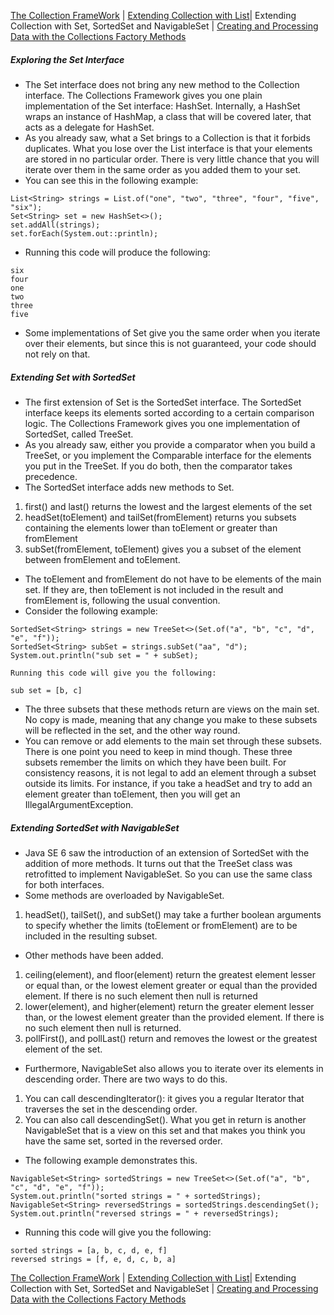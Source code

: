 [The Collection FrameWork](./README.md) |  [Extending Collection with List](./Extending_Collection_with_List.md)| Extending Collection with Set, SortedSet and NavigableSet | [Creating and Processing Data with the Collections Factory Methods](./Creating_and_Processing_Data_with_the_Collections_Factory_Methods.md)
##### Exploring the Set Interface
* The Set interface does not bring any new method to the Collection interface. The Collections Framework gives you one plain implementation of the Set interface: HashSet. Internally, a HashSet wraps an instance of HashMap, a class that will be covered later, that acts as a delegate for HashSet. 
* As you already saw, what a Set brings to a Collection is that it forbids duplicates. What you lose over the List interface is that your elements are stored in no particular order. There is very little chance that you will iterate over them in the same order as you added them to your set. 
* You can see this in the following example:
```
List<String> strings = List.of("one", "two", "three", "four", "five", "six");
Set<String> set = new HashSet<>();
set.addAll(strings);
set.forEach(System.out::println);
```
* Running this code will produce the following:
```
six
four
one
two
three
five
```
* Some implementations of Set give you the same order when you iterate over their elements, but since this is not guaranteed, your code should not rely on that.
##### Extending Set with SortedSet
* The first extension of Set is the SortedSet interface. The SortedSet interface keeps its elements sorted according to a certain comparison logic. The Collections Framework gives you one implementation of SortedSet, called TreeSet. 
* As you already saw, either you provide a comparator when you build a TreeSet, or you implement the Comparable interface for the elements you put in the TreeSet. If you do both, then the comparator takes precedence. 
* The SortedSet interface adds new methods to Set.
1. first() and last() returns the lowest and the largest elements of the set 
2. headSet(toElement) and tailSet(fromElement) returns you subsets containing the elements lower than toElement or greater than fromElement 
3. subSet(fromElement, toElement) gives you a subset of the element between fromElement and toElement.
* The toElement and fromElement do not have to be elements of the main set. If they are, then toElement is not included in the result and fromElement is, following the usual convention.
* Consider the following example:
```
SortedSet<String> strings = new TreeSet<>(Set.of("a", "b", "c", "d", "e", "f"));
SortedSet<String> subSet = strings.subSet("aa", "d");
System.out.println("sub set = " + subSet);

Running this code will give you the following:

sub set = [b, c]
```
* The three subsets that these methods return are views on the main set. No copy is made, meaning that any change you make to these subsets will be reflected in the set, and the other way round. 
* You can remove or add elements to the main set through these subsets. There is one point you need to keep in mind though. These three subsets remember the limits on which they have been built. For consistency reasons, it is not legal to add an element through a subset outside its limits. For instance, if you take a headSet and try to add an element greater than toElement, then you will get an IllegalArgumentException.
##### Extending SortedSet with NavigableSet
* Java SE 6 saw the introduction of an extension of SortedSet with the addition of more methods. It turns out that the TreeSet class was retrofitted to implement NavigableSet. So you can use the same class for both interfaces. 
* Some methods are overloaded by NavigableSet.
1. headSet(), tailSet(), and subSet() may take a further boolean arguments to specify whether the limits (toElement or fromElement) are to be included in the resulting subset.
* Other methods have been added.
1. ceiling(element), and floor(element) return the greatest element lesser or equal than, or the lowest element greater or equal than the provided element. If there is no such element then null is returned 
2. lower(element), and higher(element) return the greater element lesser than, or the lowest element greater than the provided element. If there is no such element then null is returned. 
3. pollFirst(), and pollLast() return and removes the lowest or the greatest element of the set.
* Furthermore, NavigableSet also allows you to iterate over its elements in descending order. There are two ways to do this.
1. You can call descendingIterator(): it gives you a regular Iterator that traverses the set in the descending order. 
2. You can also call descendingSet(). What you get in return is another NavigableSet that is a view on this set and that makes you think you have the same set, sorted in the reversed order.
* The following example demonstrates this.
```
NavigableSet<String> sortedStrings = new TreeSet<>(Set.of("a", "b", "c", "d", "e", "f"));
System.out.println("sorted strings = " + sortedStrings);
NavigableSet<String> reversedStrings = sortedStrings.descendingSet();
System.out.println("reversed strings = " + reversedStrings);
```
* Running this code will give you the following:
```
sorted strings = [a, b, c, d, e, f]
reversed strings = [f, e, d, c, b, a]
```

[The Collection FrameWork](./README.md) |  [Extending Collection with List](./Extending_Collection_with_List.md)| Extending Collection with Set, SortedSet and NavigableSet | [Creating and Processing Data with the Collections Factory Methods](./Creating_and_Processing_Data_with_the_Collections_Factory_Methods.md)